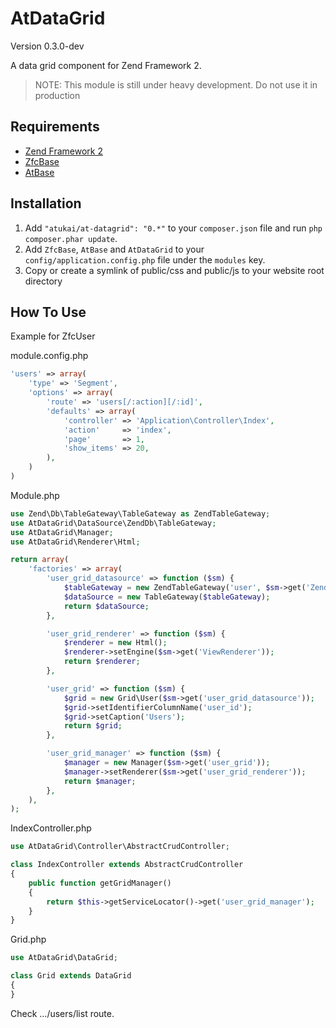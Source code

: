 # AtDataGrid

Version 0.3.0-dev

A data grid component for Zend Framework 2.

>NOTE: This module is still under heavy development. Do not use it in production

## Requirements

* [Zend Framework 2](https://github.com/zendframework/zf2)
* [ZfcBase](https://github.com/zf-commons/ZfcBase)
* [AtBase](https://github.com/atukai/AtBase)

## Installation

 1. Add `"atukai/at-datagrid": "0.*"` to your `composer.json` file and run `php composer.phar update`.
 2. Add `ZfcBase`, `AtBase` and `AtDataGrid` to your `config/application.config.php` file under the `modules` key.
 3. Copy or create a symlink of public/css and public/js to your website root directory

## How To Use

Example for ZfcUser

module.config.php

```PHP
'users' => array(
	'type' => 'Segment',
	'options' => array(
		'route' => 'users[/:action][/:id]',
		'defaults' => array(
			'controller' => 'Application\Controller\Index',
			'action'     => 'index',
			'page'       => 1,
			'show_items' => 20,
		),
	)
)
```

Module.php

```PHP
use Zend\Db\TableGateway\TableGateway as ZendTableGateway;
use AtDataGrid\DataSource\ZendDb\TableGateway;
use AtDataGrid\Manager;
use AtDataGrid\Renderer\Html;

return array(
	'factories' => array(
		'user_grid_datasource' => function ($sm) {
			$tableGateway = new ZendTableGateway('user', $sm->get('Zend\Db\Adapter\Adapter'));
			$dataSource = new TableGateway($tableGateway);
			return $dataSource;
		},

		'user_grid_renderer' => function ($sm) {
			$renderer = new Html();
			$renderer->setEngine($sm->get('ViewRenderer'));
			return $renderer;
		},

		'user_grid' => function ($sm) {
			$grid = new Grid\User($sm->get('user_grid_datasource'));
			$grid->setIdentifierColumnName('user_id');
			$grid->setCaption('Users');
			return $grid;
		},

		'user_grid_manager' => function ($sm) {
			$manager = new Manager($sm->get('user_grid'));
			$manager->setRenderer($sm->get('user_grid_renderer'));
			return $manager;
		},
	),
);
```

IndexController.php

```PHP
use AtDataGrid\Controller\AbstractCrudController;

class IndexController extends AbstractCrudController
{
    public function getGridManager()
    {
        return $this->getServiceLocator()->get('user_grid_manager');
    }
}
```

Grid.php

```PHP
use AtDataGrid\DataGrid;

class Grid extends DataGrid
{
}
```

Check .../users/list  route.